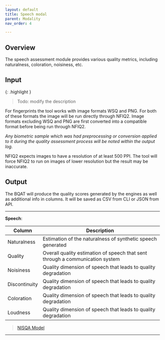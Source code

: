 ```yaml
---
layout: default
title: Speech modal
parent: Modality
nav_order: 4

---
```

## Overview
The speech assessment module provides various quality metrics, including naturalness, coloration, noisiness, etc.

## Input

{: .highlight }
> Todo: modify the description
<!-- TODO: modify the description-->

For fingerprints the tool works with image formats WSQ and PNG. For both of these formats the image will be run directly through NFIQ2. Image formats excluding WSQ and PNG are first converted into a compatible format before being run through NFIQ2.

_Any biometric sample which was had preprocessing or conversion applied to it during the quality assessment process will be noted within the output log._

NFIQ2 expects images to have a resolution of at least 500 PPI. The tool will force NFIQ2 to run on images of lower resolution but the result may be inaccurate.

## Output

The BQAT will produce the quality scores generated by the engines as well as additional info in columns. It will be saved as CSV from CLI or JSON from API.

***

__Speech__:

| Column        | Description |
| ------------- | ----------- |
| Naturalness   | Estimation of the naturalness of synthetic speech generated |
| Quality       | Overall quality estimation of speech that sent through a communication system |
| Noisiness     | Quality dimension of speech that leads to quality degradation |
| Discontinuity | Quality dimension of speech that leads to quality degradation |
| Coloration    | Quality dimension of speech that leads to quality degradation |
| Loudness      | Quality dimension of speech that leads to quality degradation |

> [NISQA Model](https://www.isca-speech.org/archive/pdfs/interspeech_2021/mittag21_interspeech.pdf)

***